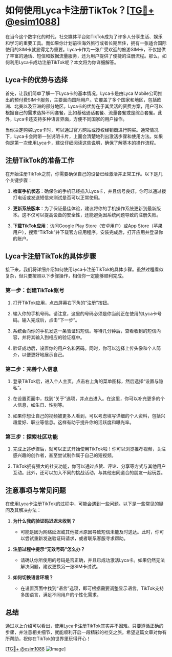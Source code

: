 # 如何使用Lyca卡注册TikTok？[[TG💪+ @esim1088](https://t.me/s/esim1088)]

在当今这个数字化的时代，社交媒体平台如TikTok成为了许多人分享生活、娱乐和学习的重要工具。而如果你计划前往海外旅行或者长期居住，拥有一张适合国际使用的SIM卡就显得尤为重要。Lyca卡作为一张广受欢迎的旅游SIM卡，不仅提供了丰富的通话、短信和数据流量服务，还为用户提供了便捷的注册流程。那么，如何利用Lyca卡成功注册TikTok呢？本文将为你详细解答。

## Lyca卡的优势与选择

首先，让我们简单了解一下Lyca卡的基本情况。Lyca卡是由Lyca Mobile公司推出的预付费SIM卡服务，主要面向国际用户。它覆盖了多个国家和地区，包括欧洲、北美以及亚洲的部分地区。Lyca卡的优势在于其灵活的资费方案，用户可以根据自己的需求选择不同套餐，比如基础通话套餐、流量套餐或是综合套餐。此外，Lyca卡还支持多种语言界面，方便不同国家的用户操作。

当你决定购买Lyca卡时，可以通过官方网站或授权经销商进行购买。通常情况下，Lyca卡会附带一张说明卡片，上面会清楚地列出激活步骤和使用方法。如果你是第一次使用Lyca卡，建议仔细阅读这些说明，确保了解基本的操作流程。

## 注册TikTok的准备工作

在开始注册TikTok之前，你需要确保自己的设备已经激活并正常工作。以下是几个关键步骤：

1. **检查手机状态**：确保你的手机已经插入Lyca卡，并且信号良好。你可以通过拨打电话或发送短信来测试是否可以正常使用。
   
2. **更新系统版本**：为了保证最佳体验，建议将你的手机操作系统更新到最新版本。这不仅可以提高设备的安全性，还能避免因系统问题导致的注册失败。

3. **下载TikTok应用**：访问Google Play Store（安卓用户）或App Store（苹果用户），搜索“TikTok”并下载官方应用程序。安装完成后，打开应用并登录你的账户。

## Lyca卡注册TikTok的具体步骤

接下来，我们将详细介绍如何使用Lyca卡注册TikTok的具体步骤。虽然过程看似复杂，但只要按照以下步骤操作，相信你一定能够顺利完成。

### 第一步：创建TikTok账号

1. 打开TikTok应用，点击屏幕右下角的“注册”按钮。
   
2. 输入你的手机号码。请注意，这里的号码必须是你当前正在使用的Lyca卡号码。输入完成后，点击“下一步”。

3. 系统会向你的手机发送一条验证码短信。等待几分钟后，查看收到的短信内容，并将其输入到相应的验证框中。

4. 验证成功后，设置你的用户名和密码。同时，你可以选择上传头像和个人简介，以便更好地展示自己。

### 第二步：完善个人信息

1. 登录TikTok后，进入个人主页。点击右上角的菜单图标，然后选择“设置与隐私”。

2. 在设置页面中，找到“关于”选项，并点击进入。在这里，你可以补充更多的个人信息，如生日、性别等。

3. 如果你想让自己的视频被更多人看到，可以考虑填写详细的个人资料，包括兴趣爱好、职业等信息。这样有助于提升你的活跃度和曝光率。

### 第三步：探索社区功能

1. 完成上述步骤后，就可以正式开始使用TikTok啦！你可以浏览推荐视频，关注感兴趣的创作者，甚至尝试制作属于自己的短视频。

2. TikTok拥有强大的社交功能，你可以通过点赞、评论、分享等方式与其他用户互动。此外，还可以加入不同的挑战活动，与其他志同道合的朋友一起玩耍。

## 注意事项与常见问题

在使用Lyca卡注册TikTok的过程中，可能会遇到一些问题。以下是一些常见的疑问及其解决办法：

1. **为什么我的验证码迟迟未收到？**
   - 可能是因为网络延迟或其他技术原因导致短信未能及时送达。此时，你可以尝试重新发送验证码请求，或者联系客服寻求帮助。

2. **注册过程中提示“无效号码”怎么办？**
   - 请确认你所使用的号码是否正确，并且已成功激活Lyca卡。如果仍然无法解决问题，建议更换另一张SIM卡试试。

3. **如何切换语言环境？**
   - 在设置页面中找到“语言”选项，即可根据需要调整显示语言。TikTok支持多国语言，满足不同用户的个性化需求。

## 总结

通过以上介绍可以看出，使用Lyca卡注册TikTok其实并不困难。只要遵循正确的步骤，并注意相关细节，就能顺利开启一段精彩的社交之旅。希望这篇文章对你有所帮助，祝你在TikTok的世界里玩得开心！

[[TG💪+ @esim1088](https://t.me/s/esim1088) ![Image](https://i.postimg.cc/4NQfJmqS/Snipaste-2025-05-13-00-14-12.png)]